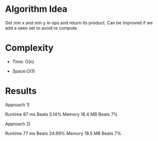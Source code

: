 # Algorithm Idea

Get min x and min y in ops and return its product. Can be improved if we add a seen set to avoid re compute.


# Complexity

- Time: O(n)

- Space:O(1)

# Results

Approach 1)

Runtime
87 ms
Beats
5.14%
Memory
18.4 MB
Beats
7%

Approach 2)

Runtime
77 ms
Beats
24.69%
Memory
18.5 MB
Beats
7%
